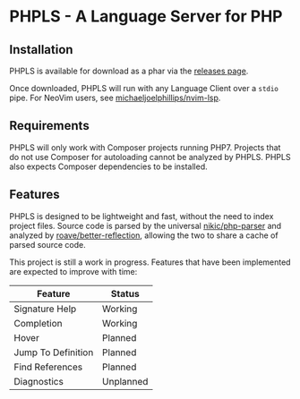 # PHPLS - A Language Server for PHP

## Installation

PHPLS is available for download as a phar via the [releases
page](https://github.com/michaeljoelphillips/phpls/releases).

Once downloaded, PHPLS will run with any Language Client over a `stdio` pipe.
For NeoVim users, see
[michaeljoelphillips/nvim-lsp](https://github.com/michaeljoelphillips/nvim-lsp).

## Requirements

PHPLS will only work with Composer projects running PHP7.  Projects that do not
use Composer for autoloading cannot be analyzed by PHPLS.  PHPLS also expects
Composer dependencies to be installed.

## Features

PHPLS is designed to be lightweight and fast, without the need to index project
files.  Source code is parsed by the universal
[nikic/php-parser](https://github.com/nikic/php-parser) and analyzed by
[roave/better-reflection](https://github.com/roave/better-reflection), allowing
the two to share a cache of parsed source code.

This project is still a work in progress.  Features that have been implemented
are expected to improve with time:

| Feature            | Status       |
|--------------------|------------- |
| Signature Help     | Working      |
| Completion         | Working      |
| Hover              | Planned      |
| Jump To Definition | Planned      |
| Find References    | Planned      |
| Diagnostics        | Unplanned    |
